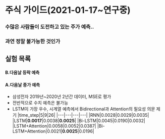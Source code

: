 # 주식 가이드(2021-01-17~연구중)

### 수많은 사람들이 도전하고 있는 주가 예측..
### 과연 정말 불가능한 것인가

## 실험 목록
#### B.다음날 등락 예측

#### A.다음날 종가 예측
 - 삼성전자 2019년~2020년 2년간 데이터, MSE로 평가
 - 전반적으로 수치 예측은 불가능
 - LSTM이 가장 우수, 시계열 예측에서 Bidirectional과 Attention의 필요성 의문 제기
|time_step|5|9|26|
|---|---|---|---|
|RNN|0.0028|0.0029|0.0035|
|LSTM|**0.0017**|0.0038|**0.0025**|
|Bi-LSTM|0.0045|0.0190|0.0032|
|LSTM+Attention|0.0058|0.0052|0.0387|
|Bi-LSTM+Attention|0.0021|**0.0025**|0.0196|
